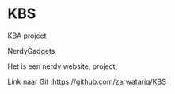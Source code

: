 # KBS
KBA project

NerdyGadgets

Het is een nerdy website, project, 

Link naar Git :https://github.com/zarwatariq/KBS



